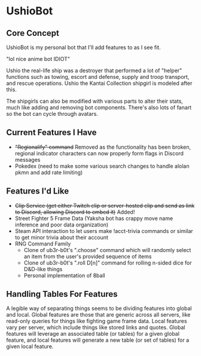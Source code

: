 # UshioBot

## Core Concept

UshioBot is my personal bot that I'll add features to as I see fit.

"lol nice anime bot IDIOT"

Ushio the real-life ship was a destroyer that performed a lot of "helper" functions such as towing, escort and defense, supply and troop transport, and rescue operations. Ushio the Kantai Collection shipgirl is modeled after this.

The shipgirls can also be modified with various parts to alter their stats, much like adding and removing bot components. There's also lots of fanart so the bot can cycle through avatars.

## Current Features I Have

- ~~"Regionalify" command~~ Removed as the functionality has been broken, regional indicator characters can now properly form flags in Discord messages
- Pokedex (need to make some various search changes to handle alolan pkmn and add rate limiting)

## Features I'd Like

- ~~Clip Service (get either Twitch clip or server-hosted clip and send as link to Discord, allowing Discord to embed it)~~ Added!
- Street Fighter 5 Frame Data (Yaksha bot has crappy move name inference and poor data organization)
- Steam API interaction to let users make !acct-trivia commands or similar to get minor trivia about their account
- RNG Command Family
	- Clone of ub3r-b0t's ".choose" command which will randomly select an item from the user's provided sequence of items
	- Clone of ub3r-b0t's ".roll D[n]" command for rolling n-sided dice for D&D-like things
	- Personal implementation of 8ball

## Handling Tables For Features

A legible way of separating things seems to be dividing features into global and local. Global features are those that are generic across all servers, like read-only queries for things like fighting game frame data. Local features vary per server, which include things like stored links and quotes. Global features will leverage an associated table (or tables) for a given global feature, and local features will generate a new table (or set of tables) for a given local feature.